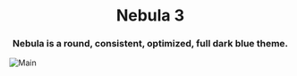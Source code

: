 <h1 align=center> Nebula 3 </h1>
<h3 align=center> Nebula is a round, consistent, optimized, full dark blue theme. </h3>

![Main](https://i.imgur.com/1BHIE4Z.png)
